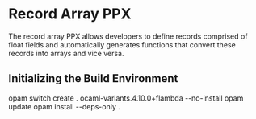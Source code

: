 # Record Array PPX

The record array PPX allows developers to define records comprised of
float fields and automatically generates functions that convert these
records into arrays and vice versa.

## Initializing the Build Environment

opam switch create . ocaml-variants.4.10.0+flambda --no-install
opam update
opam install --deps-only .
